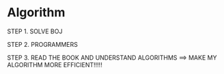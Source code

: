 # Algorithm

STEP 1. SOLVE BOJ 

STEP 2. PROGRAMMERS 

STEP 3. READ THE BOOK AND UNDERSTAND ALGORITHMS  ==> MAKE MY ALGORITHM MORE EFFICIENT!!!!!
